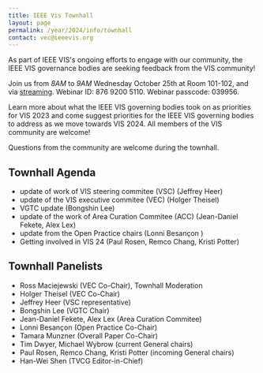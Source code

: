```yaml
---
title: IEEE Vis Townhall
layout: page
permalink: /year/2024/info/townhall
contact: vec@ieeevis.org
---
```


As part of IEEE VIS's ongoing efforts to engage with our community, the IEEE VIS governance bodies are seeking feedback from the VIS community! 

Join us from *8AM* to *9AM* Wednesday October 25th at Room 101-102, and via [streaming](https://monash.zoom.us/j/87692005110?pwd=UVowZzdTK2pLaE5kMmE2bW9kMUNrQT09). Webinar ID: 876 9200 5110. Webinar passcode: 039956.

Learn more about what the IEEE VIS governing bodies took on as priorities for VIS 2023 and come suggest priorities for the IEEE VIS governing bodies to address as we move towards VIS 2024. All members of the VIS community are welcome!

Questions from the community are welcome during the townhall.

## Townhall Agenda
* update of work of VIS steering commitee (VSC) (Jeffrey Heer)
* update of the VIS executive commitee (VEC) (Holger Theisel)
* VGTC update (Bongshin Lee)
* update of the work of Area Curation Commitee (ACC) (Jean-Daniel Fekete, Alex Lex)
* update from the Open Practice chairs (Lonni Besançon )
* Getting involved in VIS 24 (Paul Rosen, Remco Chang, Kristi Potter)


## Townhall Panelists
* Ross Maciejewski (VEC Co-Chair), Townhall Moderation
* Holger Theisel (VEC Co-Chair)
* Jeffrey Heer (VSC representative)
* Bongshin Lee (VGTC Chair)
* Jean-Daniel Fekete, Alex Lex (Area Curation Commitee)
* Lonni Besançon (Open Practice Co-Chair)
* Tamara Munzner (Overall Paper Co-Chair) 
* Tim Dwyer, Michael Wybrow (current General chairs)
* Paul Rosen, Remco Chang, Kristi Potter (incoming General chairs) 
* Han-Wei Shen (TVCG Editor-in-Chief) 
